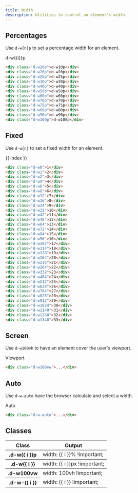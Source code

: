 ```yaml
---
title: Width
description: Utilities to control an element's width.
---
```


## Percentages

Use `d-w{n}p` to set a percentage width for an element.

<code-well-header class="d-d-flex d-fd-column d-p24 d-bgc-purple-100 d-bgo50 d-w100p d-hmx332 d-stack16 d-code--md d-ta-center d-of-y-scroll" custom>
  <div v-for="i in percentage" class="d-d-flex d-fl-center d-ps-relative">
    <span class="d-zi-active d-h64 d-d-flex d-ai-center">d-w{{i}}p</span>
    <div class="d-w100p d-h64 d-ps-absolute d-bgc-purple-200">
      <div class="d-h64 d-bgc-purple-300 d-bar4" :class="`d-w${i}p`"></div>
    </div>
  </div>
</code-well-header>

```html
<div class="d-w10p">d-w10p</div>
<div class="d-w20p">d-w20p</div>
<div class="d-w25p">d-w25p</div>
<div class="d-w30p">d-w30p</div>
<div class="d-w40p">d-w40p</div>
<div class="d-w50p">d-w50p</div>
<div class="d-w60p">d-w60p</div>
<div class="d-w70p">d-w70p</div>
<div class="d-w75p">d-w75p</div>
<div class="d-w80p">d-w80p</div>
<div class="d-w90p">d-w90p</div>
<div class="d-w100p">d-w100p</div>
```

## Fixed

Use `d-w{n}` to set a fixed width for an element.

<code-well-header class="d-d-flex d-fd-column d-p24 d-bgc-magenta-100 d-bgo50 d-w100p d-hmx332 d-stack16 d-fs-300 d-fw-bold d-ta-center d-of-scroll" custom>
  <div v-for="(i, index) in fixed" class="d-d-flex d-pls-start d-ai-center">
              <span class="d-w48">{{ index }}</span>
              <div class="d-h64 d-bgc-magenta-100 d-bar4" :class="`d-w${i}`"></div>
            </div>
</code-well-header>

```html
<div class="d-w0">1</div>
<div class="d-w1">2</div>
<div class="d-w2">3</div>
<div class="d-w4">4</div>
<div class="d-w6">5</div>
<div class="d-w8">6</div>
<div class="d-w12">7</div>
<div class="d-w16">8</div>
<div class="d-w24">9</div>
<div class="d-w32">10</div>
<div class="d-w42">11</div>
<div class="d-w48">12</div>
<div class="d-w64">13</div>
<div class="d-w72">14</div>
<div class="d-w84">15</div>
<div class="d-w96">16</div>
<div class="d-w102">17</div>
<div class="d-w114">18</div>
<div class="d-w128">19</div>
<div class="d-w164">20</div>
<div class="d-w216">21</div>
<div class="d-w264">22</div>
<div class="d-w332">23</div>
<div class="d-w464">24</div>
<div class="d-w512">25</div>
<div class="d-w628">26</div>
<div class="d-w764">27</div>
<div class="d-w828">28</div>
<div class="d-w912">29</div>
<div class="d-w1024">30</div>
<div class="d-w1140">31</div>
<div class="d-w1268">32</div>
<div class="d-w1340">33</div>
```

## Screen

Use `d-w100vh` to have an element cover the user's viewport.

<code-well-header class="d-ps-relative d-d-flex d-jc-center d-p24 d-bgc-gold-100 d-bgo50 d-w100p d-h3 d-stack16 d-of-y-scroll" custom>
  <div class="d-fl-center d-py16 d-px8 d-w100vw d-h100vh d-bgc-gold-200 d-bar4 d-fs-300 d-fw-bold d-ta-center">Viewport</div>
</code-well-header>

```html
<div class="d-w100vw">...</div>
```

## Auto

Use `d-w-auto` have the browser calculate and select a width.

<code-well-header class="d-ps-relative d-d-flex d-jc-center d-p24 d-bgc-blue-100 d-bgo50 d-w100p d-hmn102 d-stack16" custom>
  <div class="d-fl-center d-py16 d-px8 d-h72 d-w-auto d-bgc-blue-200 d-bar4 d-fs-300 d-fw-bold d-ta-center">Auto</div>
</code-well-header>

```html
<div class="d-w-auto">...</div>
```

<script setup>
  import { percentage, fixed, other } from '@data/width-height.json';
</script>

## Classes

<div class="d-h464 d-of-y-scroll d-bb d-bc-black-200">
  <table class="d-table dialtone-doc-table">
    <thead>
      <tr>
        <th scope="col" class="d-w30p">Class</th>
        <th scope="col">Output</th>
      </tr>
    </thead>
    <tbody>
      <tr v-for="i in percentage">
        <th scope="row" class="d-code--sm d-fc-purple-400">.d-w{{ i }}p</th>
        <td class="d-code--sm">width: {{ i }}% !important;</td>
      </tr>
    </tbody>
    <tbody>
      <tr v-for="i in fixed">
        <th scope="row" class="d-code--sm d-fc-purple-400">.d-w{{ i }}</th>
        <td class="d-code--sm">width: {{ i }}px !important;</td>
      </tr>
    </tbody>
    <tbody>
      <tr>
        <th scope="row" class="d-code--sm d-fc-purple-400">.d-w100vw</th>
        <td class="d-code--sm">width: 100vh !important;</td>
      </tr>
      <tr v-for="i in other">
        <th scope="row" class="d-code--sm d-fc-purple-400">.d-w-{{ i }}</th>
        <td class="d-code--sm">width: {{ i }} !important;</td>
      </tr>
    </tbody>
  </table>
</div>

